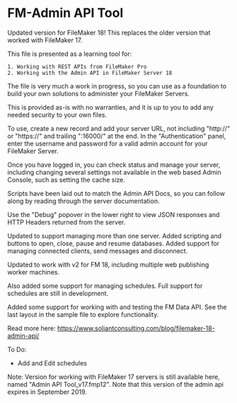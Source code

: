 FM-Admin API Tool
=================

Updated version for FileMaker 18! This replaces the older version that worked with FileMaker 17.

This file is presented as a learning tool for:

    1. Working with REST APIs from FileMaker Pro
    2. Working with the Admin API in FileMaker Server 18

The file is very much a work in progress, so you can use as a foundation to build your own solutions to administer your FileMaker Servers. 

This is provided as-is with no warranties, and it is up to you to add any needed security to your own files.

To use, create a new record and add your server URL, not including "http://" or "https://" and trailing ":16000/" at the end. In the "Authentication" panel, enter the username and password for a valid admin account for your FileMaker Server.

Once you have logged in, you can check status and manage your server, including changing several settings not available in the web based Admin Console, such as setting the cache size.

Scripts have been laid out to match the Admin API Docs, so you can follow along by reading through the server documentation.

Use the "Debug" popover in the lower right to view JSON responses and HTTP Headers returned from the server.

Updated to support managing more than one server. Added scripting and buttons to open, close, pause and resume databases. Added support for managing connected clients, send messages and disconnect.

Updated to work with v2 for FM 18, including multiple web publishing worker machines.

Also added some support for managing schedules. Full support for schedules are still in development.

Added some support for working with and testing the FM Data API. See the last layout in the sample file to explore functionality.

Read more here: <a href="https://www.soliantconsulting.com/blog/filemaker-18-admin-api/">https://www.soliantconsulting.com/blog/filemaker-18-admin-api/</a>

To Do:<ul>
   <li>Add and Edit schedules</li>
</ul>

Note: Version for working with FileMaker 17 servers is still available here, named "Admin API Tool_v17.fmp12". Note that this version of the admin api expires in September 2019.
